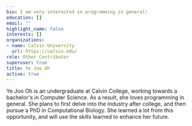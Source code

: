 ```yaml
---
bio: I am very interested in programming in general!
education: []
email: ""
highlight_name: false
interests: []
organizations:
- name: Calvin University
  url: https://calvin.edu/
role: Other Contributor
superuser: true
title: Ye Joo Oh
active: true
---
```

Ye Joo Oh is an undergraduate at Calvin College, working towards a bachelor's in Computer Science. As a result, she loves programming in general. She plans to first delve into the industry after college, and then pursue a PhD in Computational Biology. She learned a lot from this opportunity, and will use the skills learned to enhance her future.

